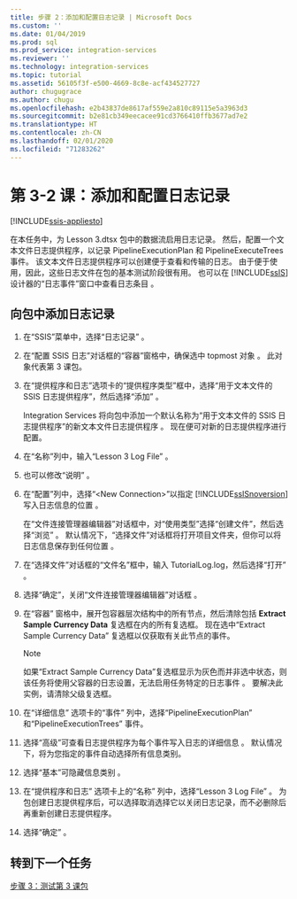 ```yaml
---
title: 步骤 2：添加和配置日志记录 | Microsoft Docs
ms.custom: ''
ms.date: 01/04/2019
ms.prod: sql
ms.prod_service: integration-services
ms.reviewer: ''
ms.technology: integration-services
ms.topic: tutorial
ms.assetid: 56105f3f-e500-4669-8c8e-acf434527727
author: chugugrace
ms.author: chugu
ms.openlocfilehash: e2b43837de8617af559e2a810c89115e5a3963d3
ms.sourcegitcommit: b2e81cb349eecacee91cd3766410ffb3677ad7e2
ms.translationtype: HT
ms.contentlocale: zh-CN
ms.lasthandoff: 02/01/2020
ms.locfileid: "71283262"
---
```

# <a name="lesson-3-2-add-and-configure-logging"></a>第 3-2 课：添加和配置日志记录

[!INCLUDE[ssis-appliesto](../includes/ssis-appliesto-ssvrpluslinux-asdb-asdw-xxx.md)]



在本任务中，为 Lesson 3.dtsx 包中的数据流启用日志记录。 然后，配置一个文本文件日志提供程序，以记录 PipelineExecutionPlan 和 PipelineExecuteTrees 事件。 该文本文件日志提供程序可以创建便于查看和传输的日志。 由于便于使用，因此，这些日志文件在包的基本测试阶段很有用。 也可以在 [!INCLUDE[ssIS](../includes/ssis-md.md)] 设计器的“日志事件”窗口中查看日志条目  。  
  
## <a name="add-logging-to-the-package"></a>向包中添加日志记录  
  
1.  在“SSIS”菜单中，选择“日志记录”   。  
  
2.  在“配置 SSIS 日志”对话框的“容器”窗格中，确保选中 topmost 对象   。 此对象代表第 3 课包。
  
3.  在“提供程序和日志”选项卡的“提供程序类型”框中，选择“用于文本文件的 SSIS 日志提供程序”，然后选择“添加”     。  
  
    Integration Services 将向包中添加一个默认名称为“用于文本文件的 SSIS 日志提供程序”的新文本文件日志提供程序  。 现在便可对新的日志提供程序进行配置。  
  
4.  在“名称”列中，输入“Lesson 3 Log File”   。  
  
5.  也可以修改“说明”  。  
  
6.  在“配置”列中，选择“\<New Connection>”以指定 [!INCLUDE[ssISnoversion](../includes/ssisnoversion-md.md)] 写入日志信息的位置   。  
  
    在“文件连接管理器编辑器”对话框中，对“使用类型”选择“创建文件”，然后选择“浏览”     。 默认情况下，“选择文件”对话框将打开项目文件夹，但你可以将日志信息保存到任何位置  。  
  
7.  在“选择文件”对话框的“文件名”框中，输入 TutorialLog.log，然后选择“打开”     。
  
8.  选择“确定”，关闭“文件连接管理器编辑器”对话框   。  
  
9. 在“容器”  窗格中，展开包容器层次结构中的所有节点，然后清除包括 **Extract Sample Currency Data** 复选框在内的所有复选框。 现在选中“Extract Sample Currency Data”  复选框以仅获取有关此节点的事件。  
  
    > [!NOTE]  
    > 如果“Extract Sample Currency Data”复选框显示为灰色而并非选中状态，则该任务将使用父容器的日志设置，无法启用任务特定的日志事件  。 要解决此实例，请清除父级复选框。
  
10. 在“详细信息”  选项卡的“事件”  列中，选择“PipelineExecutionPlan”  和“PipelineExecutionTrees”  事件。  
  
11. 选择“高级”可查看日志提供程序为每个事件写入日志的详细信息  。 默认情况下，将为您指定的事件自动选择所有信息类别。  
  
12. 选择“基本”可隐藏信息类别  。  
  
13. 在“提供程序和日志”  选项卡上的“名称”  列中，选择“Lesson 3 Log File”  。 为包创建日志提供程序后，可以选择取消选择它以关闭日志记录，而不必删除后再重新创建日志提供程序。  
  
14. 选择“确定”  。  
  
## <a name="go-to-next-task"></a>转到下一个任务  
[步骤 3：测试第 3 课包](../integration-services/lesson-3-3-testing-the-lesson-3-tutorial-package.md)  
  

